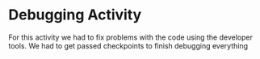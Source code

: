# Debugging Activity
For this activity we had to fix problems with the code using the developer tools. We had to get passed checkpoints to finish debugging everything